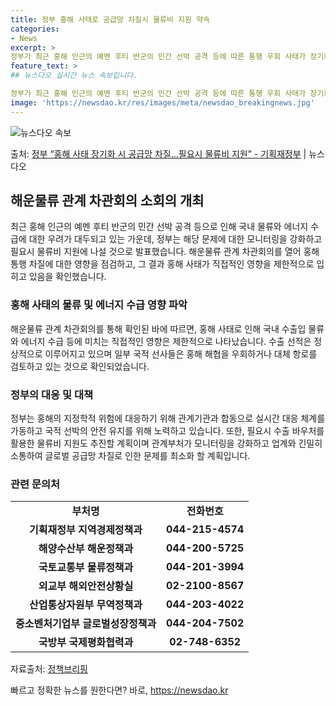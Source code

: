 ```yaml
---
title: 정부 홍해 사태로 공급망 차질시 물류비 지원 약속
categories:
- News
excerpt: >
정부가 최근 홍해 인근의 예멘 후티 반군의 민간 선박 공격 등에 따른 통행 우회 사태가 장기화될 경우 공급망…
feature_text: >
## 뉴스다오 실시간 뉴스 속보입니다.

정부가 최근 홍해 인근의 예멘 후티 반군의 민간 선박 공격 등에 따른 통행 우회 사태가 장기화될 경우 공급망…
image: 'https://newsdao.kr/res/images/meta/newsdao_breakingnews.jpg'
---
```


![뉴스다오 속보](https://newsdao.kr/res/images/meta/newsdao_breakingnews.jpg)

<p>출처: <a href="https://newsdao.kr/2849" rel="dofollow">정부 “홍해 사태 장기화 시 공급망 차질…필요시 물류비 지원” - 기획재정부</a> | 뉴스다오</p>

<h2 data-ke-size="size26">해운물류 관계 차관회의 소회의 개최</h2>
<p data-ke-size="size16">최근 홍해 인근의 예멘 후티 반군의 민간 선박 공격 등으로 인해 국내 물류와 에너지 수급에 대한 우려가 대두되고 있는 가운데, 정부는 해당 문제에 대한 모니터링을 강화하고 필요시 물류비 지원에 나설 것으로 발표했습니다. 해운물류 관계 차관회의를 열어 홍해 통행 차질에 대한 영향을 점검하고, 그 결과 홍해 사태가 직접적인 영향을 제한적으로 입히고 있음을 확인했습니다.</p>

<h3>홍해 사태의 물류 및 에너지 수급 영향 파악</h3>
<p data-ke-size="size16">해운물류 관계 차관회의를 통해 확인된 바에 따르면, 홍해 사태로 인해 국내 수출입 물류와 에너지 수급 등에 미치는 직접적인 영향은 제한적으로 나타났습니다. 수출 선적은 정상적으로 이루어지고 있으며 일부 국적 선사들은 홍해 해협을 우회하거나 대체 항로를 검토하고 있는 것으로 확인되었습니다.</p>

<h3>정부의 대응 및 대책</h3>
<p data-ke-size="size16">정부는 홍해의 지정학적 위험에 대응하기 위해 관계기관과 합동으로 실시간 대응 체계를 가동하고 국적 선박의 안전 유지를 위해 노력하고 있습니다. 또한, 필요시 수출 바우처를 활용한 물류비 지원도 추진할 계획이며 관계부처가 모니터링을 강화하고 업계와 긴밀히 소통하여 글로벌 공급망 차질로 인한 문제를 최소화 할 계획입니다.</p>

<h3>관련 문의처</h3>
<table>
	<tr>
		<td style="text-align: center; height: 17px;"><b>부처명</b></td>
		<td style="text-align: center; height: 17px;"><b>전화번호</b></td>
	</tr>
	<tr>
		<td style="text-align: center; height: 17px;"><b>기획재정부 지역경제정책과</b></td>
		<td style="text-align: center; height: 17px;"><b>044-215-4574</b></td>
	</tr>
	<tr>
		<td style="text-align: center; height: 17px;"><b>해양수산부 해운정책과</b></td>
		<td style="text-align: center; height: 17px;"><b>044-200-5725</b></td>
	</tr>
	<tr>
		<td style="text-align: center; height: 17px;"><b>국토교통부 물류정책과</b></td>
		<td style="text-align: center; height: 17px;"><b>044-201-3994</b></td>
	</tr>
	<tr>
		<td style="text-align: center; height: 17px;"><b>외교부 해외안전상황실</b></td>
		<td style="text-align: center; height: 17px;"><b>02-2100-8567</b></td>
	</tr>
	<tr>
		<td style="text-align: center; height: 17px;"><b>산업통상자원부 무역정책과</b></td>
		<td style="text-align: center; height: 17px;"><b>044-203-4022</b></td>
	</tr>
	<tr>
		<td style="text-align: center; height: 17px;"><b>중소벤처기업부 글로벌성장정책과</b></td>
		<td style="text-align: center; height: 17px;"><b>044-204-7502</b></td>
	</tr>
	<tr>
		<td style="text-align: center; height: 17px;"><b>국방부 국제평화협력과</b></td>
		<td style="text-align: center; height: 17px;"><b>02-748-6352</b></td>
	</tr>
</table>
<p data-ke-size="size16">자료출처: <a href="https://https://www.korea.kr/news/pressReleaseView.do?newsId=3164748">정책브리핑</a></p> 

빠르고 정확한 뉴스를 원한다면? 바로, <a href="https://newsdao.kr" rel="dofollow">https://newsdao.kr</a>


    
